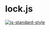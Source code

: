 # lock.js
[![js-standard-style](https://img.shields.io/badge/code%20style-standard-brightgreen.svg)](http://standardjs.com/)
